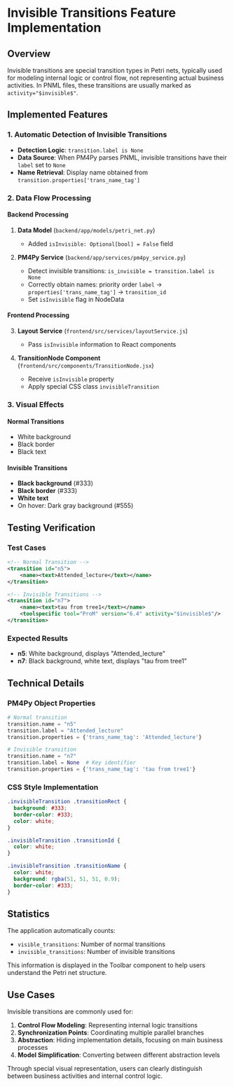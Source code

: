 # Invisible Transitions Feature Implementation

## Overview

Invisible transitions are special transition types in Petri nets, typically used for modeling internal logic or control flow, not representing actual business activities. In PNML files, these transitions are usually marked as `activity="$invisible$"`.

## Implemented Features

### 1. Automatic Detection of Invisible Transitions

- **Detection Logic**: `transition.label is None`
- **Data Source**: When PM4Py parses PNML, invisible transitions have their `label` set to `None`
- **Name Retrieval**: Display name obtained from `transition.properties['trans_name_tag']`

### 2. Data Flow Processing

#### Backend Processing

1. **Data Model** (`backend/app/models/petri_net.py`)

   - Added `isInvisible: Optional[bool] = False` field

2. **PM4Py Service** (`backend/app/services/pm4py_service.py`)
   - Detect invisible transitions: `is_invisible = transition.label is None`
   - Correctly obtain names: priority order `label` → `properties['trans_name_tag']` → `transition_id`
   - Set `isInvisible` flag in NodeData

#### Frontend Processing

3. **Layout Service** (`frontend/src/services/layoutService.js`)

   - Pass `isInvisible` information to React components

4. **TransitionNode Component** (`frontend/src/components/TransitionNode.jsx`)
   - Receive `isInvisible` property
   - Apply special CSS class `invisibleTransition`

### 3. Visual Effects

#### Normal Transitions

- White background
- Black border
- Black text

#### Invisible Transitions

- **Black background** (#333)
- **Black border** (#333)
- **White text**
- On hover: Dark gray background (#555)

## Testing Verification

### Test Cases

```xml
<!-- Normal Transition -->
<transition id="n5">
    <name><text>Attended_lecture</text></name>
</transition>

<!-- Invisible Transitions -->
<transition id="n7">
    <name><text>tau from tree1</text></name>
    <toolspecific tool="ProM" version="6.4" activity="$invisible$"/>
</transition>
```

### Expected Results

- **n5**: White background, displays "Attended_lecture"
- **n7**: Black background, white text, displays "tau from tree1"

## Technical Details

### PM4Py Object Properties

```python
# Normal transition
transition.name = "n5"
transition.label = "Attended_lecture"
transition.properties = {'trans_name_tag': 'Attended_lecture'}

# Invisible transition
transition.name = "n7"
transition.label = None  # Key identifier
transition.properties = {'trans_name_tag': 'tau from tree1'}
```

### CSS Style Implementation

```css
.invisibleTransition .transitionRect {
  background: #333;
  border-color: #333;
  color: white;
}

.invisibleTransition .transitionId {
  color: white;
}

.invisibleTransition .transitionName {
  color: white;
  background: rgba(51, 51, 51, 0.9);
  border-color: #333;
}
```

## Statistics

The application automatically counts:

- `visible_transitions`: Number of normal transitions
- `invisible_transitions`: Number of invisible transitions

This information is displayed in the Toolbar component to help users understand the Petri net structure.

## Use Cases

Invisible transitions are commonly used for:

1. **Control Flow Modeling**: Representing internal logic transitions
2. **Synchronization Points**: Coordinating multiple parallel branches
3. **Abstraction**: Hiding implementation details, focusing on main business processes
4. **Model Simplification**: Converting between different abstraction levels

Through special visual representation, users can clearly distinguish between business activities and internal control logic.
